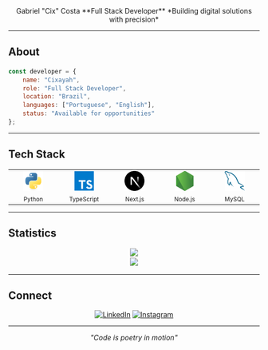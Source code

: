 
<div align="center">
Gabriel "Cix" Costa
**Full Stack Developer**  
*Building digital solutions with precision*

</div>

---

## About

```javascript
const developer = {
    name: "Cixayah",
    role: "Full Stack Developer",
    location: "Brazil",
    languages: ["Portuguese", "English"],
    status: "Available for opportunities"
};
```

---

## Tech Stack

<div align="center">

<table>
<tr>
    <td align="center" width="96">
        <img src="https://raw.githubusercontent.com/devicons/devicon/master/icons/python/python-original.svg" width="40" height="40"/>
        <br><sub>Python</sub>
    </td>
    <td align="center" width="96">
        <img src="https://raw.githubusercontent.com/devicons/devicon/master/icons/typescript/typescript-original.svg" width="40" height="40"/>
        <br><sub>TypeScript</sub>
    </td>
    <td align="center" width="96">
        <img src="https://raw.githubusercontent.com/devicons/devicon/master/icons/nextjs/nextjs-original.svg" width="40" height="40"/>
        <br><sub>Next.js</sub>
    </td>
    <td align="center" width="96">
        <img src="https://raw.githubusercontent.com/devicons/devicon/master/icons/nodejs/nodejs-original.svg" width="40" height="40"/>
        <br><sub>Node.js</sub>
    </td>
    <td align="center" width="96">
        <img src="https://raw.githubusercontent.com/devicons/devicon/master/icons/mysql/mysql-original.svg" width="40" height="40"/>
        <br><sub>MySQL</sub>
    </td>
</tr>
</table>

</div>

---

## Statistics

<div align="center">

<img width="48%" src="https://github-readme-stats.vercel.app/api?username=cixayah&show_icons=true&theme=dracula&hide_border=true&bg_color=282a36&title_color=bd93f9&icon_color=50fa7b&text_color=f8f8f2"/>
<br>
<img width="48%" src="https://github-readme-stats.vercel.app/api/top-langs/?username=cixayah&layout=compact&theme=dracula&hide_border=true&bg_color=282a36&title_color=bd93f9&text_color=f8f8f2"/>


</div>

---

## Connect

<div align="center">

[![LinkedIn](https://img.shields.io/badge/LinkedIn-0077B5?style=flat-square&logo=linkedin&logoColor=white)](https://linkedin.com/in/cixayah)
[![Instagram](https://img.shields.io/badge/Instagram-E4405F?style=flat-square&logo=instagram&logoColor=white)](https://instagram.com/devcix)

</div>

---

<div align="center">

*"Code is poetry in motion"*

</div>
